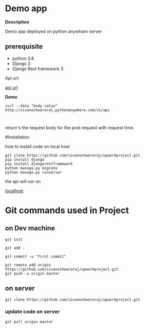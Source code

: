 # Demo app


<!-- Strong -->
__Description__

Demo app deployed on python anywhare server

## prerequisite
<!-- ul -->
* python 3.8
* Django 3
* Django Rest framework 3



Api url:
<!-- links -->
[api url ](http://sivaneshwararaj.pythonanywhere.com/v1/api)

__Demo__

<!-- code blocks -->
```
curl --data "body value" http://sivaneshwararaj.pythonanywhere.com/v1/api



```

return's the request body for the post request with request time.


<!-- inline code block -->



#Installation


how to install code on local host

<!-- code blocks -->
```
git clone https://github.com/sivaneshwararaj/upworkproject.git
pip install django
pip install djangorestframework
python manage.py migrate
python manage.py runserver

```
the api will run on 
<!-- links -->
[localhost](http://localhost:8000/v1/api)

<!-- code blocks-->


#  Git commands used in Project

## on Dev machine 
```
git init 

git add .

git commit -u "first commit"

git remote add origin https://github.com/sivaneshwararaj/upworkproject.git
git push -u origin master
```
## on server

```
git clone https://github.com/sivaneshwararaj/upworkproject.git
```
### update code on server

```
git pull origin master
```




